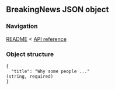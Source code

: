 ## BreakingNews JSON object

### Navigation
[README](../../README.md)
<
[API reference](../api_reference.md)

### Object structure
```
{
  "title": "Why some people ..."                                                (string, required)
}
```
